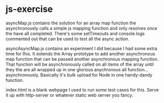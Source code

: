 # js-exercise
asyncMap.js contains the solution for an array map function the asynchronously calls a simple js mapping function and only resolves once the have all completed.  There's some setTimeouts and console.logs commented out that can be used to test all the async action.

asyncAsyncMap.js contains an experiment I did because I had some extra time for this.  It extends the Array prototype to add another asynchronous map function that can be passed another asynchronous mapping function. That function will be asynchronously called on all items of the array until they the are all wrapped up in one glorious anychronous all function... asynchronously.  Basically it's bulk upload for Node in one handy-dandy function.

index.html is a blank webpage I used to run some test cases for this.  Serve it up with http-server or whatever static web server you fancy.  
